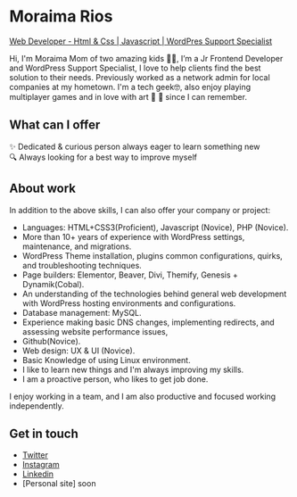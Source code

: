 # Moraima Rios
[Web Developer - Html & Css | Javascript | WordPres Support Specialist](https://github.com/mripz)

Hi, I'm Moraima Mom of two amazing kids 👦‍👦, I’m a Jr Frontend Developer and WordPress Support Specialist, I love to help clients find the best solution to their needs. Previously worked as a network admin for local companies at my hometown. I'm a tech geek🤓, also enjoy playing multiplayer games and in love with art 🥰 🎨 since I can remember.

## What can I offer
✨  Dedicated & curious person always eager to learn something new  
🔍  Always looking for a best way to improve myself   

## About work
In addition to the above skills, I can also offer your company or project:

- Languages: HTML+CSS3(Proficient), Javascript (Novice), PHP (Novice).
- More than 10+ years of experience with WordPress settings, maintenance, and migrations.
- WordPress Theme installation, plugins common configurations, quirks, and troubleshooting techniques.
- Page builders: Elementor, Beaver, Divi, Themify, Genesis + Dynamik(Cobal).
- An understanding of the technologies behind general web development with WordPress hosting environments and configurations.
- Database management: MySQL.
- Experience making basic DNS changes, implementing redirects, and assessing website performance issues,
- Github(Novice).
- Web design: UX & UI (Novice).
- Basic Knowledge of using Linux environment.
- I like to learn new things and I'm always improving my skills.
- I am a proactive person, who likes to get job done.

I enjoy working in a team, and I am also productive and focused working independently.

## Get in touch
* [Twitter](https://twitter.com/moracoderz)
* [Instagram](https://www.instagram.com/moracoderz/)
* [Linkedin](https://www.linkedin.com/in/moraimarios/)
* [Personal site] soon
